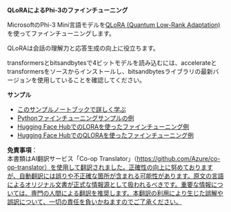 <!--
CO_OP_TRANSLATOR_METADATA:
{
  "original_hash": "54b6b824568d4decb574b9e117c4f5f7",
  "translation_date": "2025-05-08T05:05:31+00:00",
  "source_file": "md/03.FineTuning/FineTuning_Qlora.md",
  "language_code": "ja"
}
-->
**QLoRAによるPhi-3のファインチューニング**

MicrosoftのPhi-3 Mini言語モデルを[QLoRA (Quantum Low-Rank Adaptation)](https://github.com/artidoro/qlora)を使ってファインチューニングします。

QLoRAは会話の理解力と応答生成の向上に役立ちます。

transformersとbitsandbytesで4ビットモデルを読み込むには、accelerateとtransformersをソースからインストールし、bitsandbytesライブラリの最新バージョンを使用していることを確認してください。

**サンプル**
- [このサンプルノートブックで詳しく学ぶ](../../../../code/03.Finetuning/Phi_3_Inference_Finetuning.ipynb)
- [Pythonファインチューニングサンプルの例](../../../../code/03.Finetuning/FineTrainingScript.py)
- [Hugging Face HubでのLORAを使ったファインチューニング例](../../../../code/03.Finetuning/Phi-3-finetune-lora-python.ipynb)
- [Hugging Face HubでのQLORAを使ったファインチューニング例](../../../../code/03.Finetuning/Phi-3-finetune-qlora-python.ipynb)

**免責事項**：  
本書類はAI翻訳サービス「Co-op Translator」（https://github.com/Azure/co-op-translator）を使用して翻訳されました。正確性の向上に努めておりますが、自動翻訳には誤りや不正確な箇所が含まれる可能性があります。原文の言語によるオリジナル文書が正式な情報源として扱われるべきです。重要な情報については、専門の人間による翻訳を推奨します。本翻訳の利用により生じた誤解や誤訳について、一切の責任を負いかねますのでご了承ください。